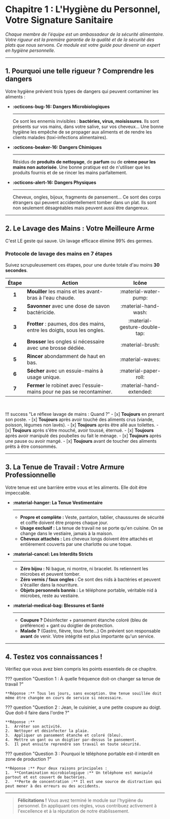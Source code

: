 # Chapitre 1 : L'Hygiène du Personnel, Votre Signature Sanitaire

*Chaque membre de l'équipe est un ambassadeur de la sécurité alimentaire. Votre rigueur est la première garantie de la qualité et de la sécurité des plats que nous servons. Ce module est votre guide pour devenir un expert en hygiène personnelle.*

---

## 1. Pourquoi une telle rigueur ? Comprendre les dangers

Votre hygiène prévient trois types de dangers qui peuvent contaminer les aliments :

<div class="grid cards" markdown>

-   __:octicons-bug-16: Dangers Microbiologiques__

    ---
    Ce sont les ennemis invisibles : **bactéries, virus, moisissures**. Ils sont présents sur vos mains, dans votre salive, sur vos cheveux... Une bonne hygiène les empêche de se propager aux aliments et de rendre les clients malades (toxi-infections alimentaires).

-   __:octicons-beaker-16: Dangers Chimiques__

    ---
    Résidus de **produits de nettoyage**, de **parfum** ou de **crème pour les mains non autorisée**. Une bonne pratique est de n'utiliser que les produits fournis et de se rincer les mains parfaitement.

-   __:octicons-alert-16: Dangers Physiques__

    ---
    Cheveux, ongles, bijoux, fragments de pansement... Ce sont des corps étrangers qui peuvent accidentellement tomber dans un plat. Ils sont non seulement désagréables mais peuvent aussi être dangereux.

</div>

---

## 2. Le Lavage des Mains : Votre Meilleure Arme

C'est LE geste qui sauve. Un lavage efficace élimine 99% des germes.

### Protocole de lavage des mains en 7 étapes

Suivez scrupuleusement ces étapes, pour une durée totale d'au moins **30 secondes**.

| Étape | Action | Icône |
| :---: | --- | :---: |
| **1** | **Mouiller** les mains et les avant-bras à l'eau chaude. | :material-water-pump: |
| **2** | **Savonner** avec une dose de savon bactéricide. | :material-hand-wash: |
| **3** | **Frotter** : paumes, dos des mains, entre les doigts, sous les ongles. | :material-gesture-double-tap: |
| **4** | **Brosser** les ongles si nécessaire avec une brosse dédiée. | :material-brush: |
| **5** | **Rincer** abondamment de haut en bas. | :material-waves: |
| **6** | **Sécher** avec un essuie-mains à usage unique. | :material-paper-roll: |
| **7** | **Fermer** le robinet avec l'essuie-mains pour ne pas se recontaminer. | :material-hand-extended: |

<br>

!!! success "Le réflexe lavage de mains : Quand ?"
    - [x] **Toujours** en prenant son poste.
    - [x] **Toujours** après avoir touché des aliments crus (viande, poisson, légumes non lavés).
    - [x] **Toujours** après être allé aux toilettes.
    - [x] **Toujours** après s'être mouché, avoir toussé, éternué.
    - [x] **Toujours** après avoir manipulé des poubelles ou fait le ménage.
    - [x] **Toujours** après une pause ou avoir mangé.
    - [x] **Toujours** avant de toucher des aliments prêts à être consommés.

---

## 3. La Tenue de Travail : Votre Armure Professionnelle

Votre tenue est une barrière entre vous et les aliments. Elle doit être impeccable.

<div class="grid cards" markdown>

-   __:material-hanger: La Tenue Vestimentaire__

    ---
    - **Propre et complète :** Veste, pantalon, tablier, chaussures de sécurité et coiffe doivent être propres chaque jour.
    - **Usage exclusif :** La tenue de travail ne se porte qu'en cuisine. On se change dans le vestiaire, jamais à la maison.
    - **Cheveux attachés :** Les cheveux longs doivent être attachés et entièrement couverts par une charlotte ou une toque.

-   __:material-cancel: Les Interdits Stricts__

    ---
    - **Zéro bijou :** Ni bague, ni montre, ni bracelet. Ils retiennent les microbes et peuvent tomber.
    - **Zéro vernis / faux ongles :** Ce sont des nids à bactéries et peuvent s'écailler dans la nourriture.
    - **Objets personnels bannis :** Le téléphone portable, véritable nid à microbes, reste au vestiaire.

-   __:material-medical-bag: Blessures et Santé__

    ---
    - **Coupure ?** Désinfecter + pansement étanche coloré (bleu de préférence) + gant ou doigtier de protection.
    - **Malade ?** (Gastro, fièvre, toux forte...) On prévient son responsable **avant** de venir. Votre intégrité est plus importante qu'un service.

</div>

---

## 4. Testez vos connaissances !

Vérifiez que vous avez bien compris les points essentiels de ce chapitre.

??? question "Question 1 : À quelle fréquence doit-on changer sa tenue de travail ?"
    
    **Réponse :** Tous les jours, sans exception. Une tenue souillée doit même être changée en cours de service si nécessaire.

??? question "Question 2 : Jean, le cuisinier, a une petite coupure au doigt. Que doit-il faire dans l'ordre ?"

    **Réponse :**
    1.  Arrêter son activité.
    2.  Nettoyer et désinfecter la plaie.
    3.  Appliquer un pansement étanche et coloré (bleu).
    4.  Mettre un gant ou un doigtier par-dessus le pansement.
    5.  Il peut ensuite reprendre son travail en toute sécurité.

??? question "Question 3 : Pourquoi le téléphone portable est-il interdit en zone de production ?"

    **Réponse :** Pour deux raisons principales :
    1.  **Contamination microbiologique :** Un téléphone est manipulé partout et est couvert de bactéries.
    2.  **Perte de concentration :** Il est une source de distraction qui peut mener à des erreurs ou des accidents.

---
> **Félicitations !** Vous avez terminé le module sur l'hygiène du personnel. En appliquant ces règles, vous contribuez activement à l'excellence et à la réputation de notre établissement.